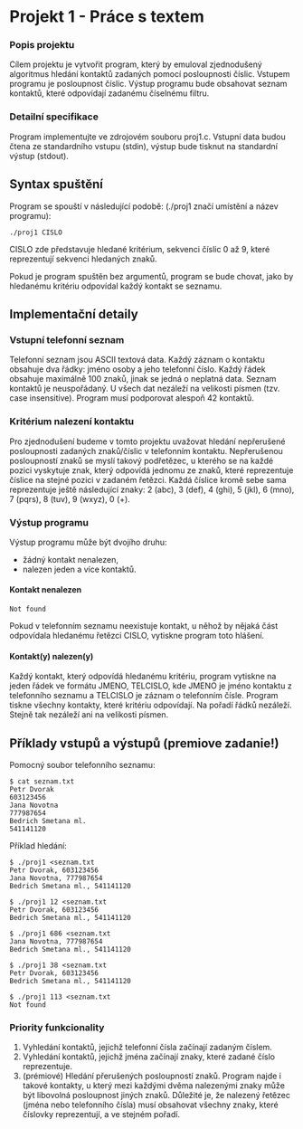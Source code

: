 # Projekt 1 - Práce s textem
### Popis projektu
Cílem projektu je vytvořit program, který by emuloval zjednodušený algoritmus hledání kontaktů zadaných pomocí posloupnosti číslic. Vstupem programu je posloupnost číslic. Výstup programu bude obsahovat seznam kontaktů, které odpovídají zadanému číselnému filtru.

### Detailní specifikace
Program implementujte ve zdrojovém souboru proj1.c. Vstupní data budou čtena ze standardního vstupu (stdin), výstup bude tisknut na standardní výstup (stdout).

## Syntax spuštění
Program se spouští v následující podobě: (./proj1 značí umístění a název programu):
```
./proj1 CISLO
```
CISLO zde představuje hledané kritérium, sekvenci číslic 0 až 9, které reprezentují sekvenci hledaných znaků.

Pokud je program spuštěn bez argumentů, program se bude chovat, jako by hledanému kritériu odpovídal každý kontakt se seznamu.

## Implementační detaily
### Vstupní telefonní seznam
Telefonní seznam jsou ASCII textová data. Každý záznam o kontaktu obsahuje dva řádky: jméno osoby a jeho telefonní číslo. Každý řádek obsahuje maximálně 100 znaků, jinak se jedná o neplatná data. Seznam kontaktů je neuspořádaný. U všech dat nezáleží na velikosti písmen (tzv. case insensitive). Program musí podporovat alespoň 42 kontaktů.

### Kritérium nalezení kontaktu
Pro zjednodušení budeme v tomto projektu uvažovat hledání nepřerušené posloupnosti zadaných znaků/číslic v telefonním kontaktu. Nepřerušenou posloupností znaků se myslí takový podřetězec, u kterého se na každé pozici vyskytuje znak, který odpovídá jednomu ze znaků, které reprezentuje číslice na stejné pozici v zadaném řetězci. Každá číslice kromě sebe sama reprezentuje ještě následující znaky: 2 (abc), 3 (def), 4 (ghi), 5 (jkl), 6 (mno), 7 (pqrs), 8 (tuv), 9 (wxyz), 0 (+).

### Výstup programu
Výstup programu může být dvojího druhu:

* žádný kontakt nenalezen,
* nalezen jeden a více kontaktů.
#### Kontakt nenalezen
```
Not found
```
Pokud v telefonním seznamu neexistuje kontakt, u něhož by nějaká část odpovídala hledanému řetězci CISLO, vytiskne program toto hlášení.

#### Kontakt(y) nalezen(y)
Každý kontakt, který odpovídá hledanému kritériu, program vytiskne na jeden řádek ve formátu JMENO, TELCISLO, kde JMENO je jméno kontaktu z telefonního seznamu a TELCISLO je záznam o telefonním čísle. Program tiskne všechny kontakty, které kritériu odpovídají. Na pořadí řádků nezáleží. Stejně tak nezáleží ani na velikosti písmen.

## Příklady vstupů a výstupů (premiove zadanie!)
Pomocný soubor telefonního seznamu:
```
$ cat seznam.txt
Petr Dvorak
603123456
Jana Novotna
777987654
Bedrich Smetana ml.
541141120
```
Příklad hledání:
```
$ ./proj1 <seznam.txt
Petr Dvorak, 603123456
Jana Novotna, 777987654
Bedrich Smetana ml., 541141120
```
```
$ ./proj1 12 <seznam.txt
Petr Dvorak, 603123456
Bedrich Smetana ml., 541141120
```
```
$ ./proj1 686 <seznam.txt
Jana Novotna, 777987654
Bedrich Smetana ml., 541141120
```
```
$ ./proj1 38 <seznam.txt
Petr Dvorak, 603123456
Bedrich Smetana ml., 541141120
```
```
$ ./proj1 113 <seznam.txt
Not found
```
### Priority funkcionality
1. Vyhledání kontaktů, jejichž telefonní čísla začínají zadaným číslem.
2. Vyhledání kontaktů, jejichž jména začínají znaky, které zadané číslo reprezentuje.
3. (prémiové) Hledání přerušených posloupností znaků. Program najde i takové kontakty, u který mezi každými dvěma nalezenými znaky může být libovolná posloupnost jiných znaků. Důležité je, že nalezený řetězec (jména nebo telefonního čísla) musí obsahovat všechny znaky, které číslovky reprezentují, a ve stejném pořadí.
